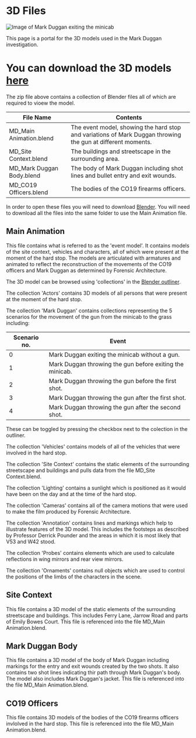 # 3D Files

![Image of Mark Duggan exiting the minicab](img/mark_duggan_exit.png)

This page is a portal for the 3D models used in the Mark Duggan investigation.  

# You can download the 3D models [here](https://fa-public-assets.fra1.digitaloceanspaces.com/MarkDuggan/Mark%20Duggan_3D%20Models.zip)

The zip file above contains a collection of Blender files all of which are required to vioew the model.

| File Name | Contents |
|---|---|
| MD_Main Animation.blend | The event model, showing the hard stop and variations of Mark Duggan throwing the gun at different moments. |
| MD_Site Context.blend | The buildings and streetscape in the surrounding area. |
| MD_Mark Duggan Body.blend | The body of Mark Duggan including shot lines and bullet entry and exit wounds. |
| MD_CO19 Officers.blend | The bodies of the CO19 firearms officers. |

In order to open these files you will need to download [Blender](https://www.blender.org/download/).  You will need to download all the files into the same folder to use the Main Animation file.

## Main Animation

This file contains what is referred to as the 'event model'.  It contains models of the site context, vehicles and characters, all of which were present at the moment of the hard stop.  The models are articulated with armatures and animated to reflect the reconstruction of the movements of the CO19 officers and Mark Duggan as determined by Forensic Architecture.

The 3D model can be browsed using 'collections' in the [Blender outliner](https://docs.blender.org/manual/en/latest/scene_layout/view_layers/introduction.html#outliner).

The collection 'Actors' contains 3D models of all persons that were present at the moment of the hard stop.  

The collection 'Mark Duggan' contains collections representing the 5 scenarios for the movement of the gun from the minicab to the grass including:

| Scenario no. | Event |
|---|---|
|0| Mark Duggan exiting the minicab without a gun.|
|1| Mark Duggan throwing the gun before exiting the minicab.|
|2| Mark Duggan throwing the gun before the first shot.|  
|3| Mark Duggan throwing the gun after the first shot.|
|4| Mark Duggan throwing the gun after the second shot.|

These can be toggled by pressing the checkbox next to the colection in the outliner.

The collection 'Vehicles' contains models of all of the vehicles that were involved in the hard stop.

The collection 'Site Context' contains the static elements of the surrounding streetscape and buildings and pulls data from the file MD_Site Context.blend.

The collection 'Lighting' contains a sunlight which is positioned as it would have been on the day and at the time of the hard stop.

The collection 'Cameras' contains all of the camera motions that were used to make the film produced by Forensic Architecture.

The collection 'Annotation' contains lines and markings which help to illustrate features of the 3D model.  This includes the footsteps as described by Professor Derrick Pounder and the areas in which it is most likely that V53 and W42 stood.

The collection 'Probes' contains elements which are used to calculate reflections in wing mirrors and rear view mirrors.

The collection 'Ornaments' contains null objects which are used to control the positions of the limbs of the characters in the scene.

## Site Context

This file contains a 3D model of the static elements of the surrounding streetscape and buildings.  This includes Ferry Lane, Jarrow Road and parts of Emily Bowes Court.  This file is referenced into the file MD_Main Animation.blend.

## Mark Duggan Body

This file contains a 3D model of the body of Mark Duggan including markings for the entry and exit wounds created by the two shots.  It also contains two shot lines indicating thir path through Mark Duggan's body.  The model also includes Mark Duggan's jacket. This file is referenced into the file MD_Main Animation.blend.

## CO19 Officers

This file contains 3D models of the bodies of the CO19 firearms officers invlolved in the hard stop. This file is referenced into the file MD_Main Animation.blend.

